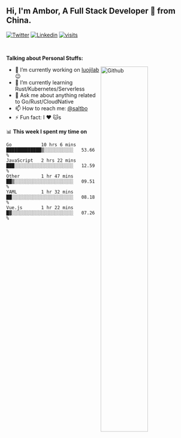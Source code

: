 ## Hi, I'm Ambor, A Full Stack Developer 🚀 from China.

[![Twitter](https://img.shields.io/badge/-saltbo-1ca0f1?style=flat&logo=twitter&logoColor=white)](https://twitter.com/rdsaltbo)
[![Linkedin](https://img.shields.io/badge/-saltbo-blue?style=flat&logo=Linkedin&logoColor=white)](https://www.linkedin.com/in/saltbo/)
[![visits](https://visitor.vercel.app/page/saltbo?color=light-green)](https://github.com/saltbo/)

&nbsp;  

**Talking about Personal Stuffs:**
<!-- Any image aligned to the right. Beware the width  -->
<img width="50%" align="right" alt="Github" src="https://raw.githubusercontent.com/saltbo/saltbo/master/images/git-header.svg" />

- 🔭 I’m currently working on [luojilab](https://github.com/luojilab) :wink:
- 🌱 I’m currently learning Rust/Kubernetes/Serverless
- 💬 Ask me about anything related to Go/Rust/CloudNative
- 📫 How to reach me: [@saltbo](https://twitter.com/rdsaltbo)
- ⚡ Fun fact: I :heart: :cat:s


📊 **This week I spent my time on**
<!--START_SECTION:waka-->
```text
Go           10 hrs 6 mins   █████████████▒░░░░░░░░░░░   53.66 % 
JavaScript   2 hrs 22 mins   ███░░░░░░░░░░░░░░░░░░░░░░   12.59 % 
Other        1 hr 47 mins    ██▒░░░░░░░░░░░░░░░░░░░░░░   09.51 % 
YAML         1 hr 32 mins    ██░░░░░░░░░░░░░░░░░░░░░░░   08.18 % 
Vue.js       1 hr 22 mins    █▓░░░░░░░░░░░░░░░░░░░░░░░   07.26 % 
```
<!--END_SECTION:waka-->
